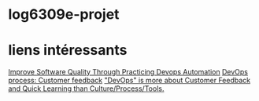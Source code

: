 # log6309e-projet

# liens intéressants
[Improve Software Quality Through Practicing Devops Automation](https://papers.ssrn.com/sol3/papers.cfm?abstract_id=3681565)
[DevOps process: Customer feedback](https://cloud.google.com/architecture/devops/devops-process-customer-feedback)
["DevOps" is more about Customer Feedback and Quick Learning than Culture/Process/Tools.](https://www.linkedin.com/pulse/devops-more-customer-feedback-quick-learning-than-kishore-jalleda)
